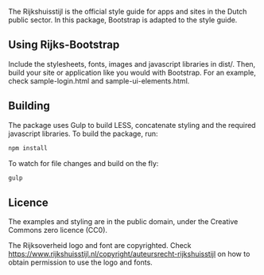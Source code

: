 The Rijkshuisstijl is the official style guide for apps and sites in the Dutch public sector. In this package, Bootstrap is adapted to the style guide.


## Using Rijks-Bootstrap

Include the stylesheets, fonts, images and javascript libraries in dist/. Then, build your site or application like you would with Bootstrap. For an example, check sample-login.html and sample-ui-elements.html.

## Building

The package uses Gulp to build LESS, concatenate styling and the required javascript libraries. To build the package, run:

```bash
npm install
```

To watch for file changes and build on the fly:

```bash
gulp
```

## Licence

The examples and styling are in the public domain, under the Creative Commons zero licence (CC0). 

The Rijksoverheid logo and font are copyrighted. Check https://www.rijkshuisstijl.nl/copyright/auteursrecht-rijkshuisstijl on how to obtain permission to use the logo and fonts. 